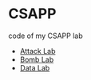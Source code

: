 # CSAPP
code of my CSAPP lab

- [Attack Lab](attack/)
- [Bomb Lab](bomb/)
- [Data Lab](data-handout/)
